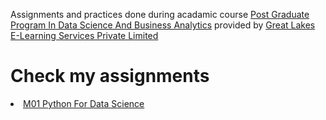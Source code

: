 Assignments and practices done during acadamic course <a href="https://www.greatlearning.in/pg-program-dsba">Post Graduate Program In Data Science And Business Analytics</a> provided by <a href="www.greatlearning.com">Great Lakes E-Learning Services Private Limited</a>
<h1>Check my assignments</h1>
<li><a href="https://github.com/theshreyansh/greatlearning-pgp-dsba/blob/development/M01_Python_For_DataScience.html">M01 Python For Data Science</a></li>